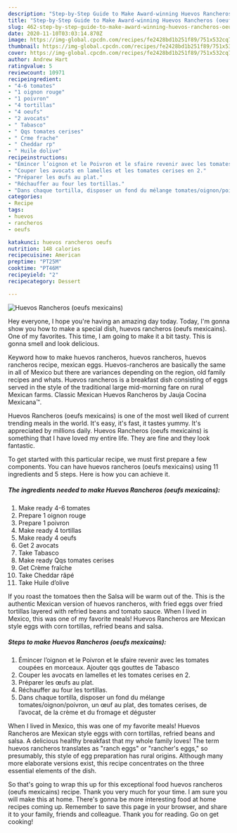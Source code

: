```yaml
---
description: "Step-by-Step Guide to Make Award-winning Huevos Rancheros (oeufs mexicains)"
title: "Step-by-Step Guide to Make Award-winning Huevos Rancheros (oeufs mexicains)"
slug: 462-step-by-step-guide-to-make-award-winning-huevos-rancheros-oeufs-mexicains
date: 2020-11-10T03:03:14.870Z
image: https://img-global.cpcdn.com/recipes/fe2428bd1b251f89/751x532cq70/huevos-rancheros-oeufs-mexicains-photo-principale-de-la-recette.jpg
thumbnail: https://img-global.cpcdn.com/recipes/fe2428bd1b251f89/751x532cq70/huevos-rancheros-oeufs-mexicains-photo-principale-de-la-recette.jpg
cover: https://img-global.cpcdn.com/recipes/fe2428bd1b251f89/751x532cq70/huevos-rancheros-oeufs-mexicains-photo-principale-de-la-recette.jpg
author: Andrew Hart
ratingvalue: 5
reviewcount: 10971
recipeingredient:
- "4-6 tomates"
- "1 oignon rouge"
- "1 poivron"
- "4 tortillas"
- "4 oeufs"
- "2 avocats"
- " Tabasco"
- " Qqs tomates cerises"
- " Crme frache"
- " Cheddar rp"
- " Huile dolive"
recipeinstructions:
- "Émincer l’oignon et le Poivron et le sfaire revenir avec les tomates coupées en morceaux. Ajouter qqs gouttes de Tabasco"
- "Couper les avocats en lamelles et les tomates cerises en 2."
- "Préparer les œufs au plat."
- "Réchauffer au four les tortillas."
- "Dans chaque tortilla, disposer un fond du mélange tomates/oignon/poivron, un œuf au plat, des tomates cerises, de l’avocat, de la crème et du fromage et déguster"
categories:
- Recipe
tags:
- huevos
- rancheros
- oeufs

katakunci: huevos rancheros oeufs 
nutrition: 148 calories
recipecuisine: American
preptime: "PT25M"
cooktime: "PT46M"
recipeyield: "2"
recipecategory: Dessert

---
```



![Huevos Rancheros (oeufs mexicains)](https://img-global.cpcdn.com/recipes/fe2428bd1b251f89/751x532cq70/huevos-rancheros-oeufs-mexicains-photo-principale-de-la-recette.jpg)

Hey everyone, I hope you're having an amazing day today. Today, I'm gonna show you how to make a special dish, huevos rancheros (oeufs mexicains). One of my favorites. This time, I am going to make it a bit tasty. This is gonna smell and look delicious.

Keyword how to make huevos rancheros, huevos rancheros, huevos rancheros recipe, mexican eggs. Huevos-rancheros are basically the same in all of Mexico but there are variances depending on the region, old family recipes and whats. Huevos rancheros is a breakfast dish consisting of eggs served in the style of the traditional large mid-morning fare on rural Mexican farms. Classic Mexican Huevos Rancheros by Jauja Cocina Mexicana™.

Huevos Rancheros (oeufs mexicains) is one of the most well liked of current trending meals in the world. It's easy, it's fast, it tastes yummy. It's appreciated by millions daily. Huevos Rancheros (oeufs mexicains) is something that I have loved my entire life. They are fine and they look fantastic.


To get started with this particular recipe, we must first prepare a few components. You can have huevos rancheros (oeufs mexicains) using 11 ingredients and 5 steps. Here is how you can achieve it.

<!--inarticleads1-->

##### The ingredients needed to make Huevos Rancheros (oeufs mexicains):

1. Make ready 4-6 tomates
1. Prepare 1 oignon rouge
1. Prepare 1 poivron
1. Make ready 4 tortillas
1. Make ready 4 oeufs
1. Get 2 avocats
1. Take  Tabasco
1. Make ready  Qqs tomates cerises
1. Get  Crème fraîche
1. Take  Cheddar râpé
1. Take  Huile d’olive


If you roast the tomatoes then the Salsa will be warm out of the. This is the authentic Mexican version of huevos rancheros, with fried eggs over fried tortillas layered with refried beans and tomato sauce. When I lived in Mexico, this was one of my favorite meals! Huevos Rancheros are Mexican style eggs with corn tortillas, refried beans and salsa. 

<!--inarticleads2-->

##### Steps to make Huevos Rancheros (oeufs mexicains):

1. Émincer l’oignon et le Poivron et le sfaire revenir avec les tomates coupées en morceaux. Ajouter qqs gouttes de Tabasco
1. Couper les avocats en lamelles et les tomates cerises en 2.
1. Préparer les œufs au plat.
1. Réchauffer au four les tortillas.
1. Dans chaque tortilla, disposer un fond du mélange tomates/oignon/poivron, un œuf au plat, des tomates cerises, de l’avocat, de la crème et du fromage et déguster


When I lived in Mexico, this was one of my favorite meals! Huevos Rancheros are Mexican style eggs with corn tortillas, refried beans and salsa. A delicious healthy breakfast that my whole family loves! The term huevos rancheros translates as &#34;ranch eggs&#34; or &#34;rancher&#39;s eggs,&#34; so presumably, this style of egg preparation has rural origins. Although many more elaborate versions exist, this recipe concentrates on the three essential elements of the dish. 

So that's going to wrap this up for this exceptional food huevos rancheros (oeufs mexicains) recipe. Thank you very much for your time. I am sure you will make this at home. There's gonna be more interesting food at home recipes coming up. Remember to save this page in your browser, and share it to your family, friends and colleague. Thank you for reading. Go on get cooking!

